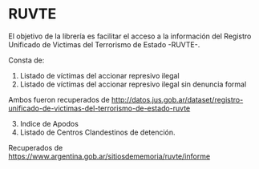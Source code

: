 # RUVTE

<!-- badges: start -->
<!-- badges: end -->

El objetivo de la librería es facilitar el acceso a la información del Registro Unificado de Victimas del Terrorismo de Estado -RUVTE-.

Consta de:

1. Listado de víctimas del accionar represivo ilegal
2. Listado de víctimas del accionar represivo ilegal sin denuncia formal

Ambos fueron recuperados de http://datos.jus.gob.ar/dataset/registro-unificado-de-victimas-del-terrorismo-de-estado-ruvte

3. Indice de Apodos
4. Listado de Centros Clandestinos de detención.

Recuperados de https://www.argentina.gob.ar/sitiosdememoria/ruvte/informe



